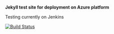 **Jekyll test site for deployment on Azure platform**

Testing currently on Jenkins

[![Build Status](https://travis-ci.org/panthar/azure.svg?branch=master)](https://travis-ci.org/panthar/azure)
